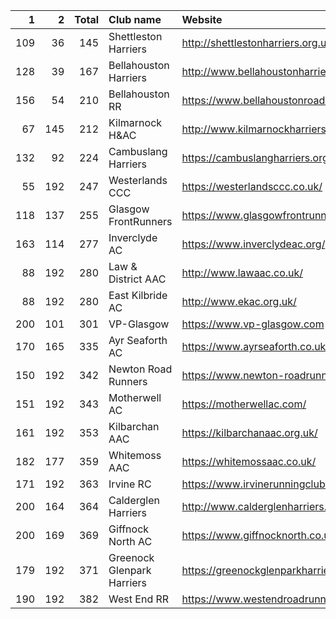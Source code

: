 |   1 |   2 |   Total | Club name                  | Website                                    |
|----:|----:|--------:|:---------------------------|:-------------------------------------------|
| 109 |  36 |     145 | Shettleston Harriers       | http://shettlestonharriers.org.uk/         |
| 128 |  39 |     167 | Bellahouston Harriers      | http://www.bellahoustonharriers.co.uk/     |
| 156 |  54 |     210 | Bellahouston RR            | https://www.bellahoustonroadrunners.co.uk/ |
|  67 | 145 |     212 | Kilmarnock H&AC            | http://www.kilmarnockharriers.com/         |
| 132 |  92 |     224 | Cambuslang Harriers        | https://cambuslangharriers.org/            |
|  55 | 192 |     247 | Westerlands CCC            | https://westerlandsccc.co.uk/              |
| 118 | 137 |     255 | Glasgow FrontRunners       | https://www.glasgowfrontrunners.org/       |
| 163 | 114 |     277 | Inverclyde AC              | https://www.inverclydeac.org/              |
|  88 | 192 |     280 | Law & District AAC         | http://www.lawaac.co.uk/                   |
|  88 | 192 |     280 | East Kilbride AC           | http://www.ekac.org.uk/                    |
| 200 | 101 |     301 | VP-Glasgow                 | https://www.vp-glasgow.com                 |
| 170 | 165 |     335 | Ayr Seaforth AC            | https://www.ayrseaforth.co.uk/             |
| 150 | 192 |     342 | Newton Road Runners        | https://www.newton-roadrunners.com/        |
| 151 | 192 |     343 | Motherwell AC              | https://motherwellac.com/                  |
| 161 | 192 |     353 | Kilbarchan AAC             | https://kilbarchanaac.org.uk/              |
| 182 | 177 |     359 | Whitemoss AAC              | https://whitemossaac.co.uk/                |
| 171 | 192 |     363 | Irvine RC                  | https://www.irvinerunningclub.co.uk/       |
| 200 | 164 |     364 | Calderglen Harriers        | http://www.calderglenharriers.org.uk/      |
| 200 | 169 |     369 | Giffnock North AC          | https://www.giffnocknorth.co.uk/           |
| 179 | 192 |     371 | Greenock Glenpark Harriers | https://greenockglenparkharriers.com/      |
| 190 | 192 |     382 | West End RR                | https://www.westendroadrunners.co.uk/      |